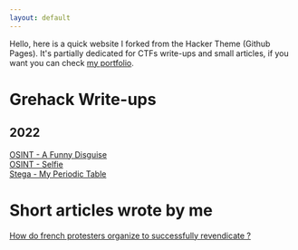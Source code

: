 ```yaml
---
layout: default
---
```


Hello, here is a quick website I forked from the Hacker Theme (Github Pages).
It's partially dedicated for CTFs write-ups and small articles, if you want you can check [my portfolio](https://m0onshadow.github.io).

# Grehack Write-ups

## 2022

[OSINT - A Funny Disguise](ctf/grehack/funny_disguise.md)<br/>
[OSINT - Selfie](ctf/grehack/selfie.md)<br/>
[Stega - My Periodic Table](ctf/grehack/periodic_table.md)<br/>

# Short articles wrote by me

[How do french protesters organize to successfully revendicate ?](/articles/how_do_french_protesters.md)<br/>

